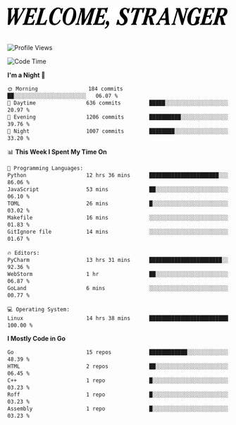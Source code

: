 <div>
  <picture>
    <source media="(prefers-color-scheme: dark)" srcset="./headers/welcome_white.png">
    <img alt="WELCOME, STRANGER" src="./headers/welcome.png" width="500">
  </picture>
</div>

<br>

![Profile Views](https://komarev.com/ghpvc/?username=darleet&color=blue)

<!--START_SECTION:waka-->
![Code Time](http://img.shields.io/badge/Code%20Time-680%20hrs%2059%20mins-blue)

**I'm a Night 🦉** 

```text
🌞 Morning                184 commits         ██░░░░░░░░░░░░░░░░░░░░░░░   06.07 % 
🌆 Daytime                636 commits         █████░░░░░░░░░░░░░░░░░░░░   20.97 % 
🌃 Evening                1206 commits        ██████████░░░░░░░░░░░░░░░   39.76 % 
🌙 Night                  1007 commits        ████████░░░░░░░░░░░░░░░░░   33.20 % 
```


📊 **This Week I Spent My Time On** 

```text
💬 Programming Languages: 
Python                   12 hrs 36 mins      ██████████████████████░░░   86.06 % 
JavaScript               53 mins             ██░░░░░░░░░░░░░░░░░░░░░░░   06.10 % 
TOML                     26 mins             █░░░░░░░░░░░░░░░░░░░░░░░░   03.02 % 
Makefile                 16 mins             ░░░░░░░░░░░░░░░░░░░░░░░░░   01.83 % 
GitIgnore file           14 mins             ░░░░░░░░░░░░░░░░░░░░░░░░░   01.67 % 

🔥 Editors: 
PyCharm                  13 hrs 31 mins      ███████████████████████░░   92.36 % 
WebStorm                 1 hr                ██░░░░░░░░░░░░░░░░░░░░░░░   06.87 % 
GoLand                   6 mins              ░░░░░░░░░░░░░░░░░░░░░░░░░   00.77 % 

💻 Operating System: 
Linux                    14 hrs 38 mins      █████████████████████████   100.00 % 
```

**I Mostly Code in Go** 

```text
Go                       15 repos            ████████████░░░░░░░░░░░░░   48.39 % 
HTML                     2 repos             ██░░░░░░░░░░░░░░░░░░░░░░░   06.45 % 
C++                      1 repo              █░░░░░░░░░░░░░░░░░░░░░░░░   03.23 % 
Roff                     1 repo              █░░░░░░░░░░░░░░░░░░░░░░░░   03.23 % 
Assembly                 1 repo              █░░░░░░░░░░░░░░░░░░░░░░░░   03.23 % 
```




<!--END_SECTION:waka-->

